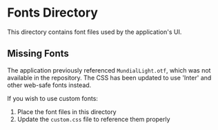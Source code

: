 # Fonts Directory

This directory contains font files used by the application's UI.

## Missing Fonts

The application previously referenced `MundialLight.otf`, which was not available in the repository. The CSS has been updated to use 'Inter' and other web-safe fonts instead.

If you wish to use custom fonts:
1. Place the font files in this directory
2. Update the `custom.css` file to reference them properly